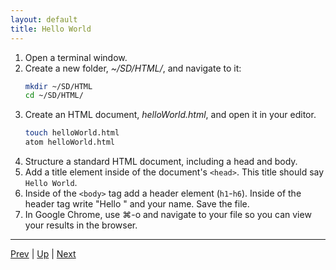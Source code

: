```yaml
---
layout: default
title: Hello World
---
```


1. Open a terminal window.
1. Create a new folder, _~/SD/HTML/_, and navigate to it:
   ```bash
   mkdir ~/SD/HTML
   cd ~/SD/HTML/
   ```
1. Create an HTML document, _helloWorld.html_, and open it in your editor.  
   ```bash
   touch helloWorld.html
   atom helloWorld.html
   ```
1. Structure a standard HTML document, including a head and body.  
1. Add a title element inside of the document's `<head>`. This title should say `Hello World`.  
1. Inside of the `<body>` tag add a header element (`h1`-`h6`). Inside of the header tag write "Hello " and your name. Save the file.
1. In Google Chrome, use &#8984;-o and navigate to your file so you can view your results in the browser.

<hr>

[Prev](htmlBasics.md) | [Up](README.md) | [Next](htmlAttributes.md)

